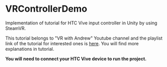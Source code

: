 # VRControllerDemo
 Implementation of tutorial for HTC Vive input controller in Unity by using SteamVR.
 
 This tutorial belongs to "VR with Andrew" Youtube channel and the playlist link of the tutorial for interested ones is [here](https://www.youtube.com/playlist?list=PLmc6GPFDyfw85CcfwbB7ptNVJn5BSBaXz). You will find more explanations in tutorial.
 
**You will need to connect your HTC Vive device to run the project.**
 
 
